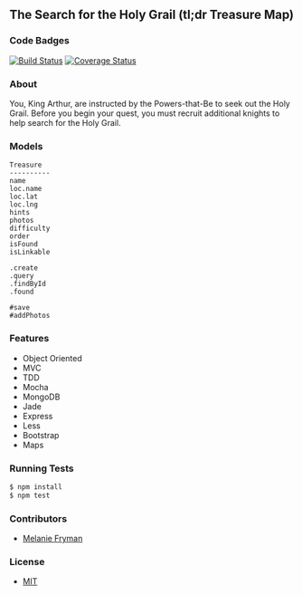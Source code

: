 ## The Search for the Holy Grail (tl;dr Treasure Map)
### Code Badges
[![Build Status](https://travis-ci.org/mlfryman/holy-grail.svg?branch=master)](https://travis-ci.org/mlfryman/holy-grail)
[![Coverage Status](https://coveralls.io/repos/mlfryman/holy-grail/badge.svg)](https://coveralls.io/r/mlfryman/holy-grail)

### About
You, King Arthur, are instructed by the Powers-that-Be to seek out the Holy Grail. Before you begin your quest, you must recruit additional knights to help search for the Holy Grail.

### Models
```
Treasure
----------
name
loc.name
loc.lat
loc.lng
hints
photos
difficulty
order
isFound
isLinkable

.create
.query
.findById
.found

#save
#addPhotos
```

### Features
- Object Oriented
- MVC
- TDD
- Mocha
- MongoDB
- Jade
- Express
- Less
- Bootstrap
- Maps

### Running Tests
```bash
$ npm install
$ npm test
```

### Contributors
- [Melanie Fryman](https://github.com/mlfryman)

### License
- [MIT](LICENSE)

